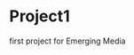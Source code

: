 # Project1
first project for Emerging Media

<!DOCTYPE html>
<html>
  <head>
    <meta charset="utf-8">
    <title>A-Frame Test</title>
    <meta name="description" content="">
    <meta name="author" content="leo">
    <meta name="apple-mobile-web-app-capable" content="yes">
    <script src="https://aframe.io/releases/0.9.2/aframe.min.js"></script>
  </head>
  <body>
    <script>
        AFRAME.registerComponent('play-on-vrdisplayactivate-or-enter-vr', {
          init: function () {
            this.playVideo = this.playVideo.bind(this);
            this.playVideoNextTick = this.playVideoNextTick.bind(this);
          },
          play: function () {
            window.addEventListener('vrdisplayactivate', this.playVideo);
            this.el.sceneEl.addEventListener('enter-vr', this.playVideoNextTick);
          },
          pause: function () {
            this.el.sceneEl.removeEventListener('enter-vr', this.playVideoNextTick);
            window.removeEventListener('vrdisplayactivate', this.playVideo);
          },
          playVideoNextTick: function () {
            setTimeout(this.playVideo);
          },
          playVideo: function () {
            var video = this.el.components.material.material.map.image;
            if (!video) { return; }
            video.play();
          }
      });
      
      AFRAME.registerComponent('play-on-window-click', {
        init: function () {
          this.onClick = this.onClick.bind(this);
        },
        play: function () {
          window.addEventListener('click', this.onClick);
        },
        pause: function () {
          window.removeEventListener('click', this.onClick);
        },
        onClick: function (evt) {
          var video = this.el.components.material.material.map.image;
          if (!video) { return; }
          video.play();
        }
      });
      
      AFRAME.registerComponent('rotator', {
        tick: function(time, timeDelta) {
          let currentPos = this.el.getAttribute('rotation');
          this.el.setAttribute('rotation', {
            x: currentPos.x + timeDelta * 0.1,
            y: currentPos.y + timeDelta * 0.1,
            z: currentPos.z + timeDelta * 0.1
          });
        }
      });
      
      AFRAME.registerComponent('teleport', {
        schema: {target: {type: 'string', default: '#main'}},
        
        init: function() {
          let t = this.data.target;
          this.el.addEventListener('click', function(){
             alert("The magic box takes you to places");
             let vs = document.querySelector('a-videosphere');
             vs.setAttribute('interactive-video', {src: t});
          })
        }
      });
      
      AFRAME.registerComponent('interactive-video', {
        schema: {src: {type: 'string', default: '#main'}},
        
        init: function() {
          this.el.setAttribute('src', '#main');
        },
        
        update: function() {
          this.el.setAttribute('src', this.data.src);
          let triggers = document.querySelectorAll('.raycast-target');
          for (let trigger of triggers) {
              trigger.setAttribute('visible', false);
              trigger.className = 'raycast-target-off';
          }
          triggers = document.querySelector(this.data.src + '-triggers').querySelectorAll('.raycast-target-off');
          for (let trigger of triggers) {
              trigger.setAttribute('visible', true);
              trigger.className = 'raycast-target';
          }
        }
      });
      
    </script>
    <a-scene background="color: #FAFAFA">      
      <a-camera wasd-controls="enabled: false">
            <a-entity id="mycursor" cursor="fuse: true; fuseTimeout: 500; max-distance: 30;" raycaster="objects: .raycast-target" position="0 0 -0.5" geometry="primitive: ring; radiusInner: 0.015; radiusOuter: 0.018" material="color: white; shader: flat; opacity: 0.25"></a-entity>
      </a-camera> 
      
      <a-videosphere id="video" interactive-video play-on-window-click play-on-vrdisplayactivate-or-enter-vr></a-videosphere>
      
      <a-entity id="main-triggers">
             <a-box class="raycast-target" src="https://cdn.glitch.com/314dba45-7b7c-4834-9410-f90659352834%2FBOX%20TEXTURE.png?v=1569258881482" 
             height="0.5" depth="0.5" width="0.5" position="6 1.8 -0.1" rotation="45 45 45" material="color: #cccccc; opacity:0.8" 
             rotator teleport="target: #room1"></a-box>
      </a-entity>
      
      <a-entity id="room1-triggers">
            <a-box class="raycast-target" src="https://cdn.glitch.com/314dba45-7b7c-4834-9410-f90659352834%2FBOX%20TEXTURE.png?v=1569258881482" 
             height="0.5" depth="0.5" width="0.5" position="-8 1.8 -3" rotation="45 45 45" material="color: #cccccc; opacity:0.8" 
             rotator teleport="target: #main"></a-box>
      </a-entity>
      
      <a-entity id="room2-triggers">
      </a-entity>
      
      <a-entity id="room3-triggers">
      </a-entity>
      
      <a-entity id="secret-area-triggers">
      </a-entity>
      
    </a-scene>
    
    <a-assets>
      <video id="main" autoplay="true" loop="true" crossorigin="anonymous" playsinline webkit-playsinline>
        <source type="video/mp4" src="https://cdn.glitch.com/314dba45-7b7c-4834-9410-f90659352834%2FVideo_1_Medium.mp4?v=1570032165418"/>
      </video>
      
      <video id="room1" autoplay="true" loop="true" crossorigin="anonymous" playsinline webkit-playsinline>
        <source type="video/mp4" src="https://cdn.glitch.com/314dba45-7b7c-4834-9410-f90659352834%2FVideo_4_Medium.mp4?v=1570032221551"/>
      </video>
      
      <video id="room2">
      </video>
      
      <video id="room3">
      </video>
      
      <video id="secret-area">
      </video>
    </a-assets>
  </body> 
</html>
